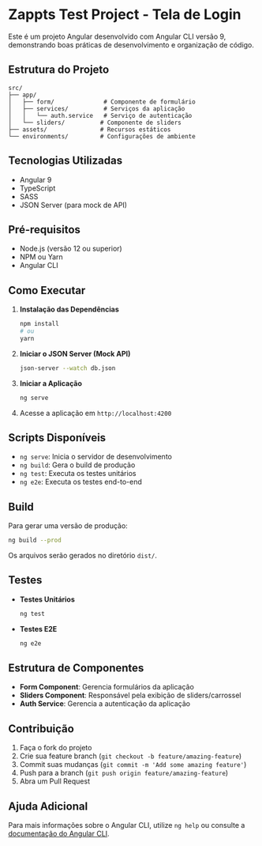 # Zappts Test Project - Tela de Login

Este é um projeto Angular desenvolvido com Angular CLI versão 9, demonstrando boas práticas de desenvolvimento e organização de código.

## Estrutura do Projeto

```
src/
├── app/
│   ├── form/              # Componente de formulário
│   ├── services/          # Serviços da aplicação
│   │   └── auth.service   # Serviço de autenticação
│   └── sliders/          # Componente de sliders
├── assets/               # Recursos estáticos
└── environments/         # Configurações de ambiente
```

## Tecnologias Utilizadas

- Angular 9
- TypeScript
- SASS
- JSON Server (para mock de API)

## Pré-requisitos

- Node.js (versão 12 ou superior)
- NPM ou Yarn
- Angular CLI

## Como Executar

1. **Instalação das Dependências**
   ```bash
   npm install
   # ou
   yarn
   ```

2. **Iniciar o JSON Server (Mock API)**
   ```bash
   json-server --watch db.json
   ```

3. **Iniciar a Aplicação**
   ```bash
   ng serve
   ```

4. Acesse a aplicação em `http://localhost:4200`

## Scripts Disponíveis

- `ng serve`: Inicia o servidor de desenvolvimento
- `ng build`: Gera o build de produção
- `ng test`: Executa os testes unitários
- `ng e2e`: Executa os testes end-to-end

## Build

Para gerar uma versão de produção:

```bash
ng build --prod
```

Os arquivos serão gerados no diretório `dist/`.

## Testes

- **Testes Unitários**
  ```bash
  ng test
  ```

- **Testes E2E**
  ```bash
  ng e2e
  ```

## Estrutura de Componentes

- **Form Component**: Gerencia formulários da aplicação
- **Sliders Component**: Responsável pela exibição de sliders/carrossel
- **Auth Service**: Gerencia a autenticação da aplicação

## Contribuição

1. Faça o fork do projeto
2. Crie sua feature branch (`git checkout -b feature/amazing-feature`)
3. Commit suas mudanças (`git commit -m 'Add some amazing feature'`)
4. Push para a branch (`git push origin feature/amazing-feature`)
5. Abra um Pull Request

## Ajuda Adicional

Para mais informações sobre o Angular CLI, utilize `ng help` ou consulte a [documentação do Angular CLI](https://github.com/angular/angular-cli/blob/master/README.md).
